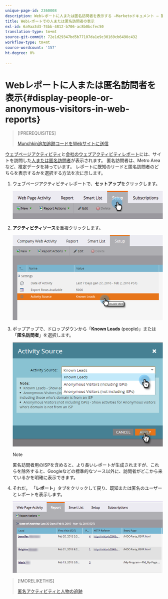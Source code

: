 ```yaml
---
unique-page-id: 2360008
description: Webレポートに人または匿名訪問者を表示する —Marketoドキュメント — 製品ドキュメント
title: Webレポートでの人または匿名訪問者の表示
exl-id: 6a9aa3d3-74bb-4812-b706-ac8b0bcfec50
translation-type: tm+mt
source-git-commit: 72e1d29347bd5b77107da1e9c30169cb6490c432
workflow-type: tm+mt
source-wordcount: '157'
ht-degree: 0%

---
```


# Webレポートに人または匿名訪問者を表示{#display-people-or-anonymous-visitors-in-web-reports}

>[!PREREQUISITES]
>
>[Munchkin追加追跡コードをWebサイトに送信](/help/marketo/product-docs/administration/additional-integrations/add-munchkin-tracking-code-to-your-website.md)

[ウェブページアクティビティ](/help/marketo/product-docs/reporting/basic-reporting/report-types/web-page-activity-report.md)と[会社のウェブアクティビティレポート](/help/marketo/product-docs/reporting/basic-reporting/report-types/company-web-activity-report.md)には、サイトを訪問した[人または匿名訪問者](/help/marketo/product-docs/core-marketo-concepts/smart-lists-and-static-lists/managing-people-in-smart-lists/understanding-anonymous-activity-and-people.md)が表示されます。 匿名訪問者は、Metro Areaなど、推定データを持っています。  レポートに既知のリードと匿名訪問者のどちらを表示するかを選択する方法を次に示します。

1. ウェブページアクティビティレポートで、**セットアップ**&#x200B;をクリックします。

   ![](assets/image2015-3-10-11-3a43-3a13.png)

1. **アクティビティソース**&#x200B;を重複クリックします。

   ![](assets/image2016-2-2-14-3a5-3a59.png)

1. ポップアップで、ドロップダウンから「**Known Leads** (people)」または「**匿名訪問者**」を選択します。

   ![](assets/image2016-2-2-14-3a7-3a8.png)

   >[!NOTE]
   >
   >匿名訪問者用のISPを含めると、より長いレポートが生成されますが、これらを除外すると、Googleなどの標準的なソース以外に、訪問者がどこから来ているかを明確に表示できます。

1. それだ。 「**レポート**」タブをクリックして戻り、既知または匿名のユーザーとレポートを表示します。

   ![](assets/image2015-3-10-11-3a48-3a36.png)

>[!MORELIKETHIS]
>
>[匿名アクティビティと人物の追跡](/help/marketo/product-docs/reporting/basic-reporting/report-activity/tracking-anonymous-activity-and-people.md)
